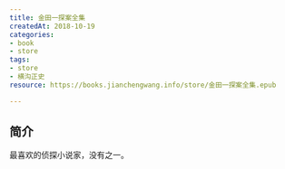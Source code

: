 ```yaml
---
title: 金田一探案全集
createdAt: 2018-10-19
categories: 
- book
- store
tags: 
- store
- 横沟正史
resource: https://books.jianchengwang.info/store/金田一探案全集.epub

---
```


## 简介

最喜欢的侦探小说家，没有之一。

